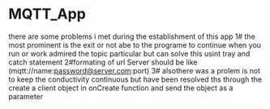 # MQTT_App
 there are some problems i met during the establishment of this app 1# the most prominent is the exit or not abe to the programe to continue when  you run or work admired the topic particular but can solve this usint  tray and catch statement 2#formating of url Server should be like (mqtt://name:password@server.com:port) 3# alsothere was a prolem is not to keep the conductivity continuous but have been resolved ths through the create a client object in onCreate function and send the object as a parameter
